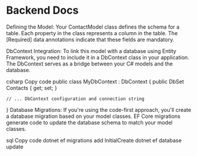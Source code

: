 # Backend Docs

Defining the Model: Your ContactModel class defines the schema for a table. Each property in the class represents a column in the table. The [Required] data annotations indicate that these fields are mandatory.

DbContext Integration: To link this model with a database using Entity Framework, you need to include it in a DbContext class in your application. The DbContext serves as a bridge between your C# models and the database.

csharp
Copy code
public class MyDbContext : DbContext
{
public DbSet<ContactModel> Contacts { get; set; }

    // ... DbContext configuration and connection string

}
Database Migrations: If you're using the code-first approach, you'll create a database migration based on your model classes. EF Core migrations generate code to update the database schema to match your model classes.

sql
Copy code
dotnet ef migrations add InitialCreate
dotnet ef database update
